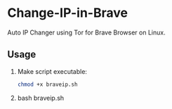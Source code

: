 # Change-IP-in-Brave
Auto IP Changer using Tor for Brave Browser on Linux.

## Usage
1. Make script executable:
   ```bash
   chmod +x braveip.sh
 2. bash braveip.sh
